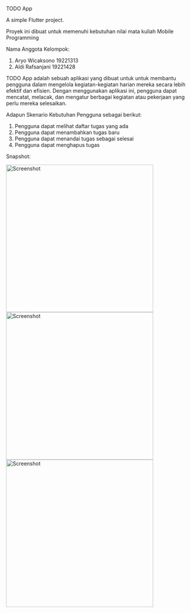 TODO App

A simple Flutter project.

Proyek ini dibuat untuk memenuhi kebutuhan nilai mata kuliah Mobile Programming

Nama Anggota Kelompok:
1. Aryo Wicaksono 19221313
2. Aldi Rafsanjani 19221428

TODO App adalah sebuah aplikasi yang dibuat untuk untuk membantu pengguna dalam mengelola kegiatan-kegiatan harian mereka secara lebih efektif dan efisien. Dengan menggunakan aplikasi ini, pengguna dapat mencatat, melacak, dan mengatur berbagai kegiatan atau pekerjaan yang perlu mereka selesaikan.

Adapun Skenario Kebutuhan Pengguna sebagai berikut:
1. Pengguna dapat melihat daftar tugas yang ada
2. Pengguna dapat menambahkan tugas baru
3. Pengguna dapat menandai tugas sebagai selesai
4. Pengguna dapat menghapus tugas 


Snapshot:

<img src="https://github.com/aryo1027/todo-app/assets/71845244/c3b78bd2-eae6-472f-be68-78e297863dbe" alt="Screenshot" width="400"/>

<img src="https://github.com/aryo1027/todo-app/assets/71845244/1f08999e-e0b3-4f60-bc69-7238da6ced89" alt="Screenshot" width="400"/>

<img src="https://github.com/aryo1027/todo-app/assets/71845244/26bc98b4-280c-4e09-bc19-bfcea11e3681" alt="Screenshot" width="400"/>










